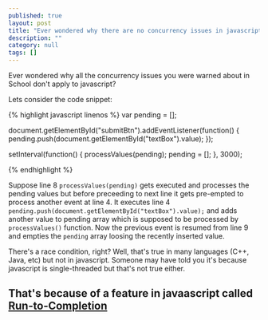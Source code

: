 ```yaml
---
published: true
layout: post
title: "Ever wondered why there are no concurrency issues in javascript?"
description: ""
category: null
tags: []
---
```


Ever wondered why all the concurrency issues you were warned about in School don't apply to javascript?

Lets consider the code snippet:

{% highlight javascript linenos %}
var pending = [];

document.getElementById("submitBtn").addEventListener(function() {
    pending.push(document.getElementById("textBox").value);
});

setInterval(function() {
    processValues(pending);
    pending = [];
}, 3000);

{% endhighlight %}

Suppose line 8 `processValues(pending)` gets executed and processes the pending values but before preceeding to next line it gets pre-empted to process another event at line 4. It executes line 4 `pending.push(document.getElementById("textBox").value);` and adds another value to pending array which is supposed to be processed by `processValues()` function. Now the previous event is resumed from line 9 and empties the `pending` array loosing the recently inserted value.

There's a race condition, right? Well, that's true in many languages (C++, Java, etc) but not in javascript. Someone may have told you it's because javascript is single-threaded but that's not true either. 

## That's because of a feature in javaascript called [Run-to-Completion](https://developer.mozilla.org/en-US/docs/Web/JavaScript/EventLoop.22Run-to-completion.22)